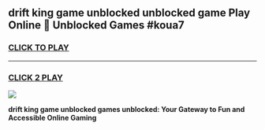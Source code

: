 
## drift king game unblocked unblocked game Play Online 👋 Unblocked Games #koua7
<h3>
<a href="https://premium.freeplayer.one?title=drift_king_game_unblocked&ref=21F">CLICK TO PLAY</a></h3>
<hr>

<h3>
<a href="https://premium.freeplayer.one?title=drift_king_game_unblocked&ref=21F">CLICK 2 PLAY</a>
  
</h3>

<a href="https://premium.freeplayer.one?title=drift_king_game_unblocked&ref=21F/"><img src="https://clearcache.store/games.png"></a>


**drift king game unblocked games unblocked: Your Gateway to Fun and Accessible Online Gaming**
